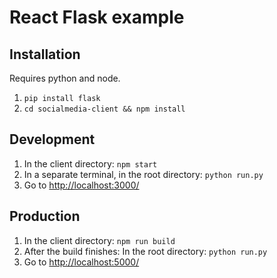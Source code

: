 # React Flask example

## Installation

Requires python and node.

1. ```pip install flask```
2. ```cd socialmedia-client && npm install```

## Development

1. In the client directory: ```npm start```
2. In a separate terminal, in the root directory: ```python run.py```
3. Go to [http://localhost:3000/](http://localhost:3000/)

## Production

1. In the client directory: ```npm run build```
2. After the build finishes: In the root directory: ```python run.py```
3. Go to [http://localhost:5000/](http://localhost:5000/)
